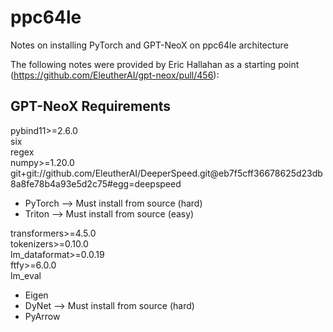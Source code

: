# ppc64le

Notes on installing PyTorch and GPT-NeoX on ppc64le architecture

The following notes were provided by Eric Hallahan as a starting point (https://github.com/EleutherAI/gpt-neox/pull/456):  

## GPT-NeoX Requirements
pybind11>=2.6.0  
six  
regex  
numpy>=1.20.0  
git+git://github.com/EleutherAI/DeeperSpeed.git@eb7f5cff36678625d23db8a8fe78b4a93e5d2c75#egg=deepspeed  
* PyTorch --> Must install from source (hard)  
* Triton --> Must install from source (easy)  

transformers>=4.5.0  
tokenizers>=0.10.0  
lm_dataformat>=0.0.19  
ftfy>=6.0.0  
lm_eval  
* Eigen
* DyNet --> Must install from source (hard)  
* PyArrow
